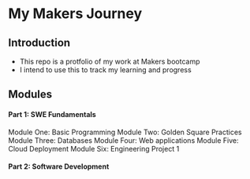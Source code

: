 # My Makers Journey

## Introduction

- This repo is a protfolio of my work at Makers bootcamp
- I intend to use this to track my learning and progress

## Modules

#### Part 1: SWE Fundamentals
Module One: Basic Programming
Module Two: Golden Square Practices
Module Three: Databases
Module Four: Web applications
Module Five: Cloud Deployment
Module Six: Engineering Project 1

#### Part 2: Software Development 

